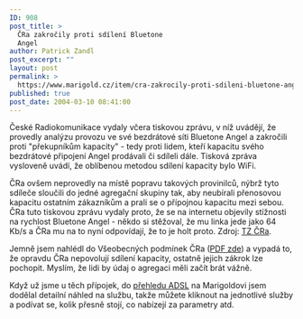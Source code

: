 ```yaml
---
ID: 908
post_title: >
  ČRa zakročily proti sdílení Bluetone
  Angel
author: Patrick Zandl
post_excerpt: ""
layout: post
permalink: >
  https://www.marigold.cz/item/cra-zakrocily-proti-sdileni-bluetone-angel
published: true
post_date: 2004-03-10 08:41:00
---
```

<P>České Radiokomunikace vydaly včera tiskovou zprávu, v níž uvádějí, že provedly analýzu provozu ve své bezdrátové síti Bluetone Angel a zakročili proti "překupníkům kapacity" - tedy proti lidem, kteří kapacitu svého bezdrátové připojení Angel prodávali či sdíleli dále. Tisková zpráva vysloveně uvádí, že oblíbenou metodou sdílení kapacity bylo WiFi. </P>
<P>ČRa ovšem neprovedly na místě popravu takových provinilců, nýbrž tyto sdíleče sloučili do jedné agregační skupiny tak, aby neubírali přenosovou kapacitu ostatním zákazníkům a prali se o přípojnou kapacitu mezi sebou. ČRa tuto tiskovou zprávu vydaly proto, že se na internetu objevily stížnosti na rychlost Bluetone Angel - někdo si stěžoval, že mu linka jede jako 64 Kb/s a ČRa mu na to nyní odpovídají, že to je holt proto. Zdroj: <A href="http://www.cra.cz/main.php?lang=3&amp;pageid=320&amp;detail=145" target=_blank>TZ ČRa</A>.</P>
<P>Jemně jsem nahlédl do Všeobecných podmínek ČRa (<A href="http://www.bluetone.cz/doc/vseobecne_podminky_vts.pdf" target=_blank>PDF zde</A>)&#160;a vypadá to, že opravdu ČRa nepovolují sdílení kapacity, ostatně jejich zákrok lze pochopit. Myslím, že lidi by údaj o agregaci měli začít brát vážně. </P>
<P>Když už jsme u těch přípojek, do <A href="/adsl">přehledu ADSL</A> na Marigoldovi jsem dodělal detailní náhled na službu, takže můžete kliknout na jednotlivé služby a podívat se, kolik přesně stojí, co nabízejí za parametry atd. </P>